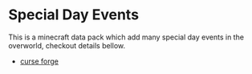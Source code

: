 # Special Day Events
This is a minecraft data pack which add many special day events in the overworld, checkout details bellow.  
* [curse forge](https://www.curseforge.com/minecraft/texture-packs/special-day-events)  